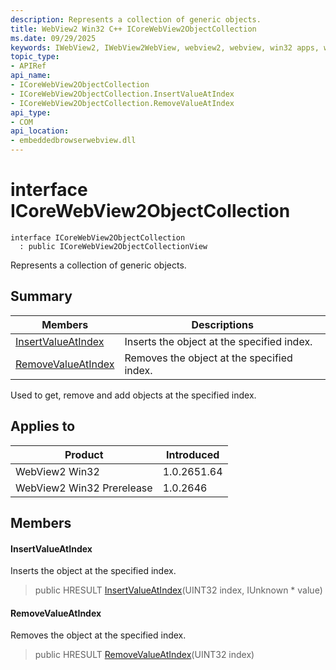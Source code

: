 ```yaml
---
description: Represents a collection of generic objects.
title: WebView2 Win32 C++ ICoreWebView2ObjectCollection
ms.date: 09/29/2025
keywords: IWebView2, IWebView2WebView, webview2, webview, win32 apps, win32, edge, ICoreWebView2, ICoreWebView2Controller, browser control, edge html, ICoreWebView2ObjectCollection
topic_type: 
- APIRef
api_name:
- ICoreWebView2ObjectCollection
- ICoreWebView2ObjectCollection.InsertValueAtIndex
- ICoreWebView2ObjectCollection.RemoveValueAtIndex
api_type:
- COM
api_location:
- embeddedbrowserwebview.dll
---
```


# interface ICoreWebView2ObjectCollection

```
interface ICoreWebView2ObjectCollection
  : public ICoreWebView2ObjectCollectionView
```

Represents a collection of generic objects.

## Summary

 Members                        | Descriptions
--------------------------------|---------------------------------------------
[InsertValueAtIndex](#insertvalueatindex) | Inserts the object at the specified index.
[RemoveValueAtIndex](#removevalueatindex) | Removes the object at the specified index.

Used to get, remove and add objects at the specified index.

## Applies to

Product                         | Introduced
--------------------------------|---------------------------------------------
WebView2 Win32            |    1.0.2651.64
WebView2 Win32 Prerelease |    1.0.2646

## Members

#### InsertValueAtIndex

Inserts the object at the specified index.

> public HRESULT [InsertValueAtIndex](#insertvalueatindex)(UINT32 index, IUnknown * value)

#### RemoveValueAtIndex

Removes the object at the specified index.

> public HRESULT [RemoveValueAtIndex](#removevalueatindex)(UINT32 index)

